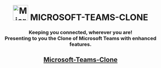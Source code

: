 <h1 id="top" align="center"> <img src="https://user-images.githubusercontent.com/72864182/125260187-b4189a00-e31d-11eb-9242-736fb8452032.png" alt="Microsoft" width="50.5" height="50.5"> MICROSOFT-TEAMS-CLONE</h1>
<h3 align="center"> Keeping you connected, wherever you are!<br>
Presenting to you the Clone of Microsoft Teams with enhanced features.<br></h3>
<h2 align="center"><a href="https://engage-microsoft-teams-clone.herokuapp.com/">Microsoft-Teams-Clone</a></h2>
